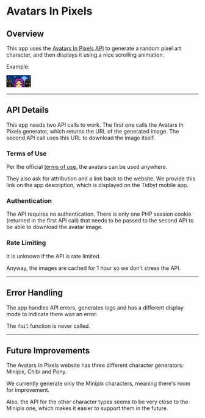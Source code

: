 # Avatars In Pixels

## Overview

This app uses the [Avatars In Pixels API](https://www.avatarsinpixels.com/) to generate a random pixel art character, and then displays it using a nice scrolling animation.

Example:

![app](avatars_in_pixels.webp)

---

## API Details

This app needs two API calls to work. The first one calls the Avatars In Pixels generator, which returns the URL of the generated image. The second API call uses this URL to download the image itself.

### Terms of Use

Per the official [terms of use](https://www.avatarsinpixels.com/terms-of-use), the avatars can be used anywhere.

They also ask for attribution and a link back to the website. We provide this link on the app description, which is displayed on the Tidbyt mobile app.

### Authentication

The API requires no authentication. There is only one PHP session cookie (returned in the first API call) that needs to be passed to the second API to be able to download the avatar image.

### Rate Limiting

It is unknown if the API is rate limited.

Anyway, the images are cached for 1 hour so we don't stress the API.

---

## Error Handling

The app handles API errors, generates logs and has a different display mode to indicate there was an error.

The `fail` function is never called.

---

## Future Improvements

The Avatars In Pixels website has three different character generators: Minipix, Chibi and Pony.

We currently generate only the Minipix characters, meaning there's room for improvement.

Also, the API for the other character types seems to be very close to the Minipix one, which makes it easier to support them in the future.
